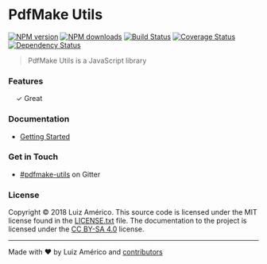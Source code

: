# PdfMake Utils

[![NPM version](http://img.shields.io/npm/v/pdfmake-utils.svg?style=flat-square)](https://www.npmjs.com/package/pdfmake-utils)
[![NPM downloads](http://img.shields.io/npm/dm/pdfmake-utils.svg?style=flat-square)](https://www.npmjs.com/package/pdfmake-utils)
[![Build Status](http://img.shields.io/travis/blikblum/pdfmake-utils/master.svg?style=flat-square)](https://travis-ci.org/blikblum/pdfmake-utils)
[![Coverage Status](https://img.shields.io/coveralls/blikblum/pdfmake-utils.svg?style=flat-square)](https://coveralls.io/github/blikblum/pdfmake-utils)
[![Dependency Status](http://img.shields.io/david/dev/blikblum/pdfmake-utils.svg?style=flat-square)](https://david-dm.org/blikblum/pdfmake-utils#info=devDependencies)

> PdfMake Utils is a JavaScript library


### Features

&nbsp; &nbsp; ✓ Great<br>


### Documentation

* [Getting Started](docs/getting-started.md)

### Get in Touch

* [#pdfmake-utils](https://gitter.im/blikblum/pdfmake-utils) on Gitter

### License

Copyright © 2018 Luiz Américo. This source code is licensed under the MIT license found in
the [LICENSE.txt](https://github.com/blikblum/pdfmake-utils/blob/master/LICENSE.txt) file.
The documentation to the project is licensed under the [CC BY-SA 4.0](http://creativecommons.org/licenses/by-sa/4.0/)
license.

---
Made with ♥ by Luiz Américo and [contributors](https://github.com/blikblum/pdfmake-utils/graphs/contributors)
